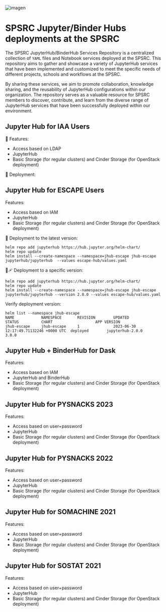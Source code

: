![imagen](https://github.com/spsrc/kubernetes-hubs/assets/7033451/6c3d8fb2-b83f-411b-837a-4a496b6cb6e6)


# SPSRC Jupyter/Binder Hubs deployments at the SPSRC

The SPSRC JupyterHub/BinderHub Services Repository is a centralized collection of `YAML` files and Notebook services deployed at the SPSRC. This repository aims to gather and showcase a variety of JupyterHub services that have been implemented and customized to meet the specific needs of different projects, schools and workflows at the SPSRC. 

By sharing these services, we aim to promote collaboration, knowledge sharing, and the reusability of JupyterHub configurations within our organization. The repository serves as a valuable resource for SPSRC members to discover, contribute, and learn from the diverse range of JupyterHub services that have been successfully deployed within our environment.

## Jupyter Hub for IAA Users

🔡 Features:
- Access based on LDAP
- JupyterHub
- Basic Storage (for regular clusters) and Cinder Storage (for OpenStack deployment)

🚀 Deployment:




## Jupyter Hub for ESCAPE Users 

Features:
- Access based on IAM
- JupyterHub
- Basic Storage (for regular clusters) and Cinder Storage (for OpenStack deployment)

🚀 Deployment to the latest version:

```
helm repo add jupyterhub https://hub.jupyter.org/helm-chart/
helm repo update
helm install --create-namespace --namespace=jhub-escape jhub-escape jupyterhub/jupyterhub  --values escape-hub/values.yaml
```

🚀🩹 Deployment to a specific version:

```
helm repo add jupyterhub https://hub.jupyter.org/helm-chart/
helm repo update
helm install --create-namespace --namespace=jhub-escape jhub-escape jupyterhub/jupyterhub --version 2.0.0 --values escape-hub/values.yaml
```


Verify deployment version:

```
helm list --namespace jhub-escape
NAME            NAMESPACE       REVISION        UPDATED                                 STATUS          CHART                   APP VERSION
jhub-escape     jhub-escape     1               2023-06-30 12:17:49.71132246 +0000 UTC  deployed        jupyterhub-2.0.0        3.0.0
```



## Jupyter Hub + BinderHub for Dask

Features:
- Access based on IAM 
- JupyterHub and BinderHub
- Basic Storage (for regular clusters) and Cinder Storage (for OpenStack deployment)


## Jupyter Hub for PYSNACKS 2023

Features:
- Access based on user+password
- JupyterHub
- Basic Storage (for regular clusters) and Cinder Storage (for OpenStack deployment)


## Jupyter Hub for PYSNACKS 2022

Features:
- Access based on user+password
- JupyterHub
- Basic Storage (for regular clusters) and Cinder Storage (for OpenStack deployment)

## Jupyter Hub for SOMACHINE 2021

Features:
- Access based on user+password
- JupyterHub
- Basic Storage (for regular clusters) and Cinder Storage (for OpenStack deployment)

## Jupyter Hub for SOSTAT 2021

Features:
- Access based on user+password
- JupyterHub
- Basic Storage (for regular clusters) and Cinder Storage (for OpenStack deployment)
